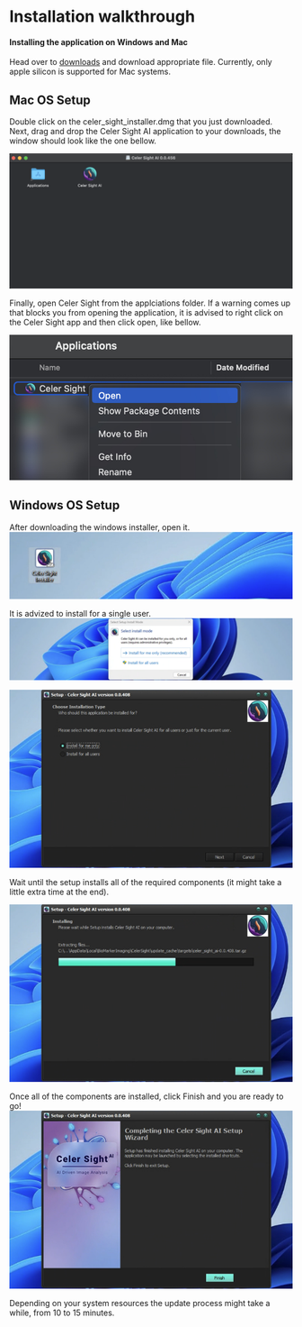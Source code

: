 
# Installation walkthrough
#### Installing the application on Windows and Mac

Head over to [downloads](http://www.biomarkerimaging.com) and download appropriate file. Currently, only apple silicon is supported for Mac systems.

## Mac OS Setup

Double click on the celer_sight_installer.dmg that you just downloaded. Next, drag and drop the Celer Sight AI application to your downloads, the window should look like the one bellow.

![Mac Installation DMG Window](/docs/images/mac_install_dmg.png)

Finally, open Celer Sight from the applciations folder. If a warning comes up that blocks you from opening the application, it is advised to right click on the Celer Sight app and then click open, like bellow.

![Manual open](/docs/images/mac_manual_launch.jpg)

## Windows OS Setup

After downloading the windows installer, open it.
![Winodws Installer](/docs/images/celer_sight_installer_windows_icon.png)

It is advized to install for a single user.
![Single User Install](/docs/images/install_for_me_only_windows.png)

![Single User Install](/docs/images/windows_installer_single_user.png)

Wait until the setup installs all of the required components (it might take a little extra time at the end).

![Single User Install](/docs/images/windows_install_progress.png)

Once all of the components are installed, click Finish and you are ready to go!
![Single User Install](/docs/images/windows_installer_final_step.png)

Depending on your system resources the update process might take a while, from 10 to 15 minutes.